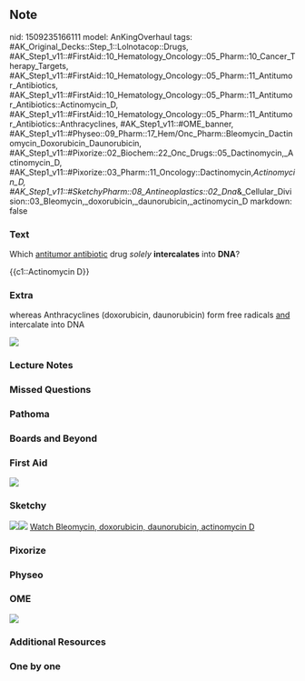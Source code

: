 ## Note
nid: 1509235166111
model: AnKingOverhaul
tags: #AK_Original_Decks::Step_1::Lolnotacop::Drugs, #AK_Step1_v11::#FirstAid::10_Hematology_Oncology::05_Pharm::10_Cancer_Therapy_Targets, #AK_Step1_v11::#FirstAid::10_Hematology_Oncology::05_Pharm::11_Antitumor_Antibiotics, #AK_Step1_v11::#FirstAid::10_Hematology_Oncology::05_Pharm::11_Antitumor_Antibiotics::Actinomycin_D, #AK_Step1_v11::#FirstAid::10_Hematology_Oncology::05_Pharm::11_Antitumor_Antibiotics::Anthracyclines, #AK_Step1_v11::#OME_banner, #AK_Step1_v11::#Physeo::09_Pharm::17_Hem/Onc_Pharm::Bleomycin_Dactinomycin_Doxorubicin_Daunorubicin, #AK_Step1_v11::#Pixorize::02_Biochem::22_Onc_Drugs::05_Dactinomycin,_Actinomycin_D, #AK_Step1_v11::#Pixorize::03_Pharm::11_Oncology::Dactinomycin,_Actinomycin_D, #AK_Step1_v11::#SketchyPharm::08_Antineoplastics::02_Dna_&_Cellular_Division::03_Bleomycin,_doxorubicin,_daunorubicin,_actinomycin_D
markdown: false

### Text
Which <u>antitumor antibiotic</u> drug <i>solely</i>
<b>intercalates</b> into <b>DNA</b>?
<div>
  {{c1::Actinomycin D}}
</div>

### Extra
whereas Anthracyclines (doxorubicin, daunorubicin) form free
radicals <u>and</u> intercalate into DNA
<div><img src="paste-96370476188121.jpg"></div>

### Lecture Notes


### Missed Questions


### Pathoma


### Boards and Beyond


### First Aid
<img src="paste-175058572017667.jpg">

### Sketchy
<img src="paste-371016454897665.jpg" class="resizer"><img src=
"paste-0630792efd66cd53d374d97d44a1404ef0791dec.png" class=
"resizer"> <a href=
"https://dashboard.sketchy.com/study/medical/courses/medical-pharmacology/units/medical-pharmacology-antineoplastics/videos/medical-pharmacology-antineoplastics-dna-and-cellular-division-bleomycin-doxorubicin-daunorubicin-actinomycin-d?utm_source=anki&utm_medium=partnership&utm_campaign=february_update&utm_content=medical">
Watch Bleomycin, doxorubicin, daunorubicin, actinomycin D</a>

### Pixorize


### Physeo


### OME
<div class="ome-widget">
  <a href="https://onlinemeded.org?ref=anki"><img src=
  "_OME_AnkiFlashcards_General_7.png"></a>
</div>

### Additional Resources


### One by one

